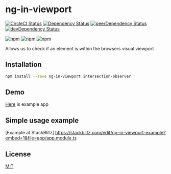 # ng-in-viewport

<!-- Badges section here. -->
[![CircleCI Status][circle-ci-badge]][circle-ci-badge-url]
[![Dependency Status][david-badge]][david-badge-url]
[![peerDependency Status][david-peer-badge]][david-peer-badge-url]
[![devDependency Status][david-dev-badge]][david-dev-badge-url]

[![npm][npm-badge-version]][npm-badge-url]
[![npm][npm-badge-license]][npm-badge-url]
[![npm][npm-badge-downloads]][npm-badge-url]

Allows us to check if an element is within the browsers visual viewport

## Installation
```sh
npm install --save ng-in-viewport intersection-observer
```
## Demo
[Here](https://ng-in-viewport-example.stackblitz.io) is example app

## Simple usage example
[Example at StackBlitz] https://stackblitz.com/edit/ng-in-viewport-example?embed=1&file=app/app.module.ts

## License
[MIT](https://github.com/k3nsei/angular2-in-viewport/blob/master/LICENSE)

[circle-ci-badge]: https://circleci.com/gh/k3nsei/ng-in-viewport/tree/master.svg?style=shield&circle-token=1c961beeff7d2e03a4203efd1858081b9901caac
[circle-ci-badge-url]: https://circleci.com/gh/k3nsei/ng-in-viewport/tree/master

[david-badge]: https://david-dm.org/k3nsei/ng-in-viewport.svg
[david-badge-url]: https://david-dm.org/k3nsei/ng-in-viewport

[david-peer-badge]: https://david-dm.org/k3nsei/ng-in-viewport/peer-status.svg
[david-peer-badge-url]: https://david-dm.org/k3nsei/ng-in-viewport?type=peer

[david-dev-badge]: https://david-dm.org/k3nsei/ng-in-viewport/dev-status.svg
[david-dev-badge-url]: https://david-dm.org/k3nsei/ng-in-viewport?type=dev

[npm-badge-version]: https://img.shields.io/npm/v/ng-in-viewport.svg
[npm-badge-license]: https://img.shields.io/npm/l/ng-in-viewport.svg
[npm-badge-downloads]: https://img.shields.io/npm/dm/ng-in-viewport.svg
[npm-badge-url]: https://www.npmjs.com/package/ng-in-viewport